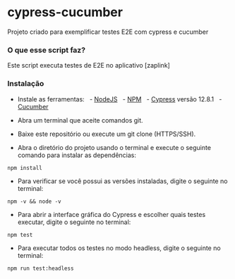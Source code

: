 # cypress-cucumber
Projeto criado para exemplificar testes E2E com cypress e cucumber

### O que esse script faz?
Este script executa testes de E2E no aplicativo [zaplink]

### Instalação
- Instale as ferramentas:
  - [NodeJS](https://nodejs.org/en/download/ "NodeJS")
  - [NPM](https://www.npm.com/ "NPM")
  - [Cypress](https://www.npm.com/ "Cypress") versão 12.8.1
  - [Cucumber](https://dev.to/kailashpathak7/how-to-integrate-bdd-cucumber-in-cypress-10-50ef "Cucumber + Cypress")

- Abra um terminal que aceite comandos git.
- Baixe este repositório ou execute um git clone (HTTPS/SSH).
- Abra o diretório do projeto usando o terminal e execute o seguinte comando para instalar as dependências:
```
npm install
```

- Para verificar se você possui as versões instaladas, digite o seguinte no terminal:
```
npm -v && node -v
```

- Para abrir a interface gráfica do Cypress e escolher quais testes executar, digite o seguinte no terminal:
```
npm test
```

- Para executar todos os testes no modo headless, digite o seguinte no terminal:
```
npm run test:headless
```
